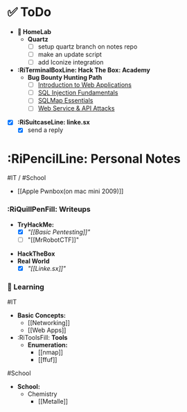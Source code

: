 # ✅ ToDo
- **🧪 HomeLab**
	- **Quartz**
		- [ ] setup quartz branch on notes repo
		- [ ] make an update script
		- [ ] add Iconize integration
- **:RiTerminalBoxLine: Hack The Box: Academy**
	- **Bug Bounty Hunting Path**
		- [ ] [Introduction to Web Applications](https://academy.hackthebox.com/module/details/75)
		- [ ] [SQL Injection Fundamentals](https://academy.hackthebox.com/module/details/33)
		- [ ] [SQLMap Essentials](https://academy.hackthebox.com/module/details/58)
		- [ ] [Web Service & API Attacks](https://academy.hackthebox.com/module/details/160) 
- [x] **:RiSuitcaseLine: linke.sx**
	- [x] send a reply
# :RiPencilLine: Personal Notes
#IT / #School 
- [[Apple Pwnbox(on mac mini 2009)]] 
### :RiQuillPenFill: Writeups
* **TryHackMe:**
	- [x] _"[[Basic Pentesting]]"_
	- [ ] "[[MrRobotCTF]]"
- **HackTheBox**
- **Real World**
	- [x] _"[[Linke.sx]]"_
### 🤔 Learning
#IT 
- **Basic Concepts:**  
	- [[Networking]]
	- [[Web Apps]]
- :RiToolsFill: **Tools** 
	*  **Enumeration:**
		* [[nmap]]
		* [[ffuf]]

#School 
- **School:**
	- Chemistry
		- [[Metalle]]
